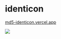 # identicon

[md5-identicon.vercel.app](https://md5-identicon.vercel.app/)

![](https://user-images.githubusercontent.com/12035578/163932952-5da18822-df6d-4093-8bde-856e8b18b4b0.png)
